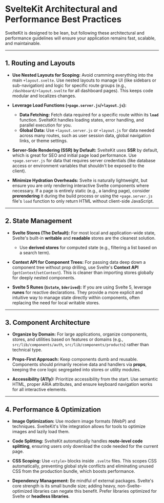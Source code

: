 # SvelteKit Architectural and Performance Best Practices

SvelteKit is designed to be lean, but following these architectural and performance guidelines will ensure your application remains fast, scalable, and maintainable.

---

## 1. Routing and Layouts

- **Use Nested Layouts for Scoping:** Avoid cramming everything into the main `+layout.svelte`. Use nested layouts to manage UI (like sidebars or sub-navigation) and logic for specific route groups (e.g., `/dashboard/+layout.svelte` for all dashboard pages). This keeps code modular and localizes changes.

- **Leverage Load Functions (`+page.server.js`/`+layout.js`):**

  - **Data Fetching:** Fetch data required for a specific route within its **`load`** function. SvelteKit handles loading states, error handling, and parallel execution for you.
  - **Global Data:** Use `+layout.server.js` or `+layout.js` for data needed across many routes, such as user session data, global navigation links, or theme settings.

- **Server-Side Rendering (SSR) by Default:** SvelteKit uses **SSR** by default, which is great for SEO and initial page load performance. Use `+page.server.js` for data that requires server credentials (like database access or environment variables that shouldn't be exposed to the client).

- **Minimize Hydration Overheads:** Svelte is naturally lightweight, but ensure you are only rendering interactive Svelte components where necessary. If a page is entirely static (e.g., a landing page), consider **prerendering** it during the build process or using the `+page.server.js` file's `load` function to only return HTML without client-side JavaScript.

---

## 2. State Management

- **Svelte Stores (The Default):** For most local and application-wide state, Svelte's built-in **writable** and **readable** stores are the cleanest solution.

  - Use **derived stores** for computed state (e.g., filtering a list based on a search term).

- **Context API for Component Trees:** For passing data deep down a component tree without prop drilling, use Svelte's **Context API** (`getContext`/`setContext`). This is cleaner than importing stores globally for deeply nested components.

- **Svelte 5 Runes (`$state`, `$derived`):** If you are using Svelte 5, leverage **runes** for reactive declarations. They provide a more explicit and intuitive way to manage state directly within components, often replacing the need for local writable stores.

---

## 3. Component Architecture

- **Organize by Domain:** For large applications, organize components, stores, and utilities based on features or domains (e.g., `src/lib/components/auth`, `src/lib/components/products`) rather than technical type.

- **Props-First Approach:** Keep components dumb and reusable. Components should primarily receive data and handlers via **props**, keeping the core logic segregated into stores or utility modules.

- **Accessibility (A11y):** Prioritize accessibility from the start. Use semantic HTML, proper ARIA attributes, and ensure keyboard navigation works for all interactive elements.

---

## 4. Performance & Optimization

- **Image Optimization:** Use modern image formats (WebP) and techniques. SvelteKit's Vite integration allows for tools to optimize images and lazily load them.

- **Code Splitting:** SvelteKit automatically handles **route-level code splitting**, ensuring users only download the code needed for the current page.

- **CSS Scoping:** Use `<style>` blocks inside `.svelte` files. This scopes CSS automatically, preventing global style conflicts and eliminating unused CSS from the production bundle, which boosts performance.

- **Dependency Management:** Be mindful of external packages. Svelte's core strength is its small bundle size; adding heavy, non-Svelte-optimized libraries can negate this benefit. Prefer libraries optimized for Svelte or **headless libraries**.
